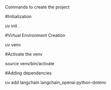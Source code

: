 Commands to create the project

#Initialization 

uv init .

#Virtual Environment Creation

uv venv

#Activate the venv

source venv/bin/activate


#Adding dependencies

uv add langchain langchain_openai python-dotenv
